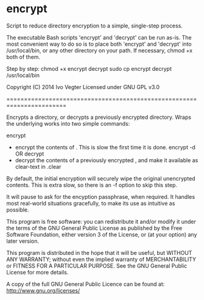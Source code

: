 encrypt
=======

Script to reduce directory encryption to a simple, single-step
process.

The executable Bash scripts 'encrypt' and 'decrypt' can be run
as-is. The most convenient way to do so is to place both 'encrypt' and
'decrypt' into /usr/local/bin, or any other directory on your path. If
necessary, chmod +x both of them.

Step by step:
chmod +x encrypt decrypt
sudo cp encrypt decrypt /usr/local/bin

Copyright (C) 2014 Ivo Vegter
Licensed under GNU GPL v3.0

=======================================================================

Encrypts a directory, or decrypts a previously encrypted directory.
Wraps the underlying works into two simple commands:

encrypt <directory> 
- encrypt the contents of <directory>. This is slow the first time it
  is done. 
encrypt -d <directory> OR decrypt <directory>
- decrypt the contents of a previously encrypted <directory>, and make
  it available as clear-text in <directory>.clear

By default, the initial encryption will securely wipe the original
unencrypted contents. This is extra slow, so there is an -f option to
skip this step.

It will pause to ask for the encyption passphrase, when required. It
handles most real-world situations gracefully, to make its use as
intuitive as possible.

This program is free software: you can redistribute it and/or modify
it under the terms of the GNU General Public License as published by
the Free Software Foundation, either version 3 of the License, or (at
your option) any later version.

This program is distributed in the hope that it will be useful, but
WITHOUT ANY WARRANTY; without even the implied warranty of
MERCHANTABILITY or FITNESS FOR A PARTICULAR PURPOSE.  See the GNU
General Public License for more details.

A copy of the full GNU General Public Licence can be found at:
http://www.gnu.org/licenses/
